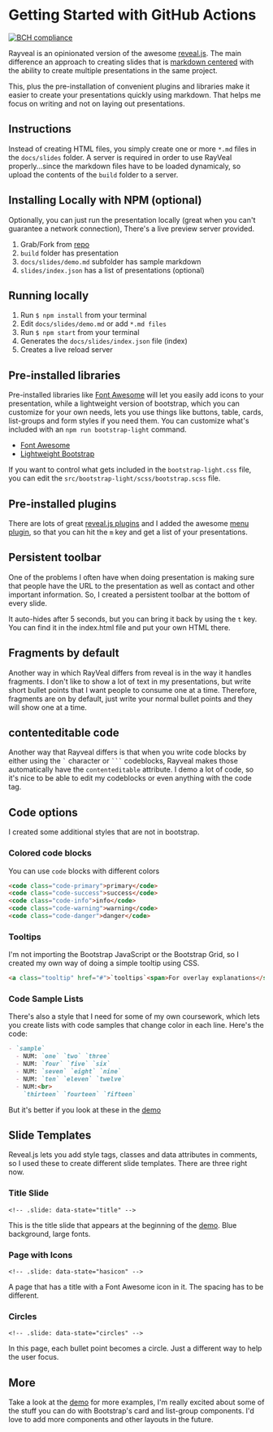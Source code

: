 # Getting Started with GitHub Actions

[![BCH compliance](https://bettercodehub.com/edge/badge/adilshehzad786/Getting-Started-with-GitHub-Actions?branch=main&token=d8548b37172a69e20ed8b0bb885dcb66328dff30)](https://bettercodehub.com/)

Rayveal is an opinionated version of the awesome [reveal.js](https://github.com/hakimel/reveal.js/). The main difference an approach to creating slides that is [markdown centered](https://github.github.com/gfm/) with the ability to create multiple presentations in the same project.

This, plus the pre-installation of convenient plugins and libraries make it easier to create your presentations quickly using markdown. That helps me focus on writing and not on laying out presentations.


## Instructions

Instead of creating HTML files, you simply create one or more `*.md` files in the `docs/slides` folder. A server is required in order to use RayVeal properly...since the markdown files have to be loaded dynamicaly, so upload the contents of the `build` folder to a server.

## Installing Locally with NPM (optional)

Optionally, you can just run the presentation locally (great when you can't guarantee a network connection), There's a live preview server provided.

1. Grab/Fork from [repo](http://github.com/planetoftheweb/rayveal)
1. `build` folder has presentation
1. `docs/slides/demo.md` subfolder has sample markdown
1. `slides/index.json` has a list of presentations (optional)

## Running locally

1. Run `$ npm install` from your terminal
1. Edit `docs/slides/demo.md` or add `*.md files`
1. Run `$ npm start` from your terminal
1. Generates the `docs/slides/index.json` file (index)
1. Creates a live reload server

## Pre-installed libraries

Pre-installed libraries like [Font Awesome](https://fontawesome.com/?from=io) will let you easily add icons to your presentation, while a lightweight version of bootstrap, which you can customize for your own needs, lets you use things like buttons, table, cards, list-groups and form styles if you need them. You can customize what's included with an `npm run bootstrap-light` command.

- [Font Awesome](https://fontawesome.com/?from=io)
- [Lightweight Bootstrap](https://getbootstrap.com)

If you want to control what gets included in the `bootstrap-light.css` file, you can edit the `src/bootstrap-light/scss/bootstrap.scss` file.

## Pre-installed plugins

There are lots of great [reveal.js plugins](https://github.com/hakimel/reveal.js/wiki/Plugins,-Tools-and-Hardware) and I added the awesome [menu plugin](https://github.com/denehyg/reveal.js-menu), so that you can hit the `m` key and get a list of your presentations.

## Persistent toolbar

One of the problems I often have when doing presentation is making sure that people have the URL to the presentation as well as contact and other important information. So, I created a persistent toolbar at the bottom of every slide.

It auto-hides after 5 seconds, but you can bring it back by using the `t` key. You can find it in the index.html file and put your own HTML there.

## Fragments by default

Another way in which RayVeal differs from reveal is in the way it handles fragments. I don't like to show a lot of text in my presentations, but write short bullet points that I want people to consume one at a time. Therefore, fragments are on by default, just write your normal bullet points and they will show one at a time.

## contenteditable code

Another way that Rayveal differs is that when you write code blocks by either using the <code>&grave;</code> character or <code>&grave;&grave;&grave;</code> codeblocks, Rayveal makes those automatically have the `contenteditable` attribute. I demo a lot of code, so it's nice to be able to edit my codeblocks or even anything with the code tag.

## Code options

I created some additional styles that are not in bootstrap.

### Colored code blocks

You can use `code` blocks with different colors

```html
<code class="code-primary">primary</code>
<code class="code-success">success</code>
<code class="code-info">info</code>
<code class="code-warning">warning</code>
<code class="code-danger">danger</code>
```

### Tooltips

I'm not importing the Bootstrap JavaScript or the Bootstrap Grid, so I created my own way of doing a simple tooltip using CSS.

```html
<a class="tooltip" href="#">`tooltips`<span>For overlay explanations</span></a> on rollover
```

### Code Sample Lists

There's also a style that I need for some of my own coursework, which lets you create lists with code samples that change color in each line. Here's the code:

```md
- `sample`
  - NUM: `one` `two` `three`
  - NUM: `four` `five` `six`
  - NUM: `seven` `eight` `nine`
  - NUM: `ten` `eleven` `twelve`
  - NUM:<br>
    `thirteen` `fourteen` `fifteen`
```

But it's better if you look at these in the [demo](https://rayveal.tech)

## Slide Templates

Reveal.js lets you add style tags, classes and data attributes in comments, so I used these to create different slide templates. There are three right now.

### Title Slide

`<!-- .slide: data-state="title" -->`

This is the title slide that appears at the beginning of the [demo](https://rayveal.tech). Blue background, large fonts.

### Page with Icons

`<!-- .slide: data-state="hasicon" -->`

A page that has a title with a Font Awesome icon in it. The spacing has to be different.

### Circles

`<!-- .slide: data-state="circles" -->`

In this page, each bullet point becomes a circle. Just a different way to help the user focus.

## More

Take a look at the [demo](https://rayveal.tech) for more examples, I'm really excited about some of the stuff you can do with Bootstrap's card and list-group components. I'd love to add more components and other layouts in the future.
